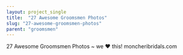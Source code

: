 ```yaml
---
layout: project_single
title:  "27 Awesome Groomsmen Photos"
slug: "27-awesome-groomsmen-photos"
parent: "groomsmen"
---
```

27 Awesome Groomsmen Photos ~ we ♥ this! moncheribridals.com